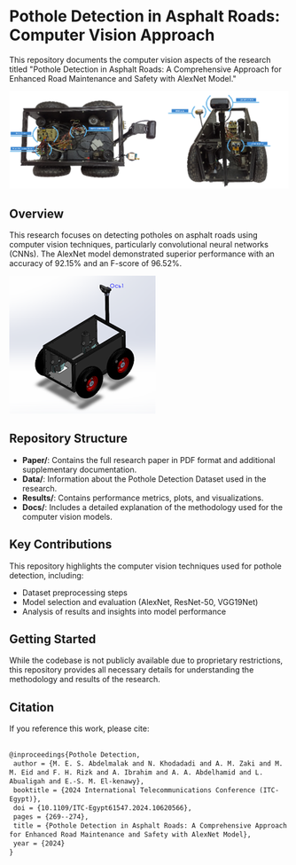 # Pothole Detection in Asphalt Roads: Computer Vision Approach

This repository documents the computer vision aspects of the research titled "Pothole Detection in Asphalt Roads: A Comprehensive Approach for Enhanced Road Maintenance and Safety with AlexNet Model."

![The Car Design 1](fig1.png)

## Overview

This research focuses on detecting potholes on asphalt roads using computer vision techniques, particularly convolutional neural networks (CNNs). The AlexNet model demonstrated superior performance with an accuracy of 92.15% and an F-score of 96.52%.

![The Car Design 2](fig2.png)

## Repository Structure

- **Paper/**: Contains the full research paper in PDF format and additional supplementary documentation.
- **Data/**: Information about the Pothole Detection Dataset used in the research.
- **Results/**: Contains performance metrics, plots, and visualizations.
- **Docs/**: Includes a detailed explanation of the methodology used for the computer vision models.

## Key Contributions

This repository highlights the computer vision techniques used for pothole detection, including:
- Dataset preprocessing steps
- Model selection and evaluation (AlexNet, ResNet-50, VGG19Net)
- Analysis of results and insights into model performance

## Getting Started

While the codebase is not publicly available due to proprietary restrictions, this repository provides all necessary details for understanding the methodology and results of the research.

## Citation

If you reference this work, please cite:
```

@inproceedings{Pothole Detection,
 author = {M. E. S. Abdelmalak and N. Khodadadi and A. M. Zaki and M. M. Eid and F. H. Rizk and A. Ibrahim and A. A. Abdelhamid and L. Abualigah and E.-S. M. El-kenawy},
 booktitle = {2024 International Telecommunications Conference (ITC-Egypt)},
 doi = {10.1109/ITC-Egypt61547.2024.10620566},
 pages = {269--274},
 title = {Pothole Detection in Asphalt Roads: A Comprehensive Approach for Enhanced Road Maintenance and Safety with AlexNet Model},
 year = {2024}
}
```